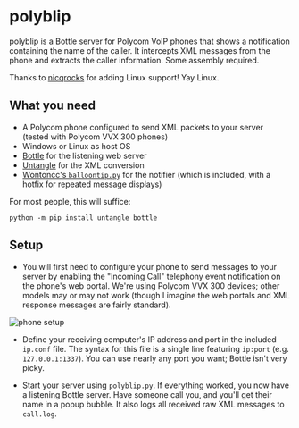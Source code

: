# polyblip
polyblip is a Bottle server for Polycom VoIP phones that shows a notification containing the name of the caller. It intercepts XML messages from the phone and extracts the caller information. Some assembly required.

Thanks to [nicqrocks](https://github.com/nicqrocks) for adding Linux support! Yay Linux.


## What you need
- A Polycom phone configured to send XML packets to your server (tested with Polycom VVX 300 phones)
- Windows or Linux as host OS
- [Bottle](http://bottlepy.org/docs/dev/) for the listening web server
- [Untangle](https://github.com/stchris/untangle) for the XML conversion
- [Wontoncc's `balloontip.py`](https://gist.github.com/wontoncc/1808234) for the notifier (which is included, with a hotfix for repeated message displays)

For most people, this will suffice:

```
python -m pip install untangle bottle
```

## Setup
- You will first need to configure your phone to send messages to your server by enabling the "Incoming Call" telephony event notification on the phone's web portal. We're using Polycom VVX 300 devices; other models may or may not work (though I imagine the web portals and XML response messages are fairly standard).

![phone setup](https://i.imgur.com/c7Nid2r.png)

- Define your receiving computer's IP address and port in the included `ip.conf` file. The syntax for this file is a single line featuring `ip:port` (e.g. `127.0.0.1:1337`). You can use nearly any port you want; Bottle isn't very picky.

- Start your server using `polyblip.py`. If everything worked, you now have a listening Bottle server. Have someone call you, and you'll get their name in a popup bubble. It also logs all received raw XML messages to `call.log`.
